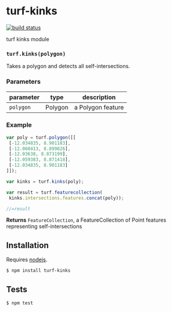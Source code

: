 # turf-kinks

[![build status](https://secure.travis-ci.org/Turfjs/turf-kinks.png)](http://travis-ci.org/Turfjs/turf-kinks)

turf kinks module


### `turf.kinks(polygon)`

Takes a polygon and detects all self-intersections.


### Parameters

| parameter | type    | description       |
| --------- | ------- | ----------------- |
| `polygon` | Polygon | a Polygon feature |


### Example

```js
var poly = turf.polygon([[
 [-12.034835, 8.901183],
 [-12.060413, 8.899826],
 [-12.03638, 8.873199],
 [-12.059383, 8.871418],
 [-12.034835, 8.901183]
]]);

var kinks = turf.kinks(poly);

var result = turf.featurecollection(
 kinks.intersections.features.concat(poly));

//=result
```


**Returns** `FeatureCollection`, a FeatureCollection of Point features representing self-intersections

## Installation

Requires [nodejs](http://nodejs.org/).

```sh
$ npm install turf-kinks
```

## Tests

```sh
$ npm test
```

